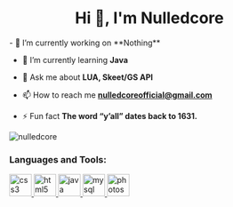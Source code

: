<h1 align="center">Hi 👋, I'm Nulledcore</h1>
- 🔭 I’m currently working on **Nothing**

- 🌱 I’m currently learning **Java**

- 💬 Ask me about **LUA, Skeet/GS API**

- 📫 How to reach me **nulledcoreofficial@gmail.com**

- ⚡ Fun fact **The word “y’all” dates back to 1631.**

<p align="left"> <img src="https://komarev.com/ghpvc/?username=nulledcore&label=Profile%20views&color=0e75b6&style=flat" alt="nulledcore" /> </p>

<h3 align="left">Languages and Tools:</h3>
<p align="left"> <a href="https://www.w3schools.com/css/" target="_blank"> <img src="https://devicons.github.io/devicon/devicon.git/icons/css3/css3-original-wordmark.svg" alt="css3" width="40" height="40"/> </a> <a href="https://www.w3.org/html/" target="_blank"> <img src="https://devicons.github.io/devicon/devicon.git/icons/html5/html5-original-wordmark.svg" alt="html5" width="40" height="40"/> </a> <a href="https://www.java.com" target="_blank"> <img src="https://devicons.github.io/devicon/devicon.git/icons/java/java-original-wordmark.svg" alt="java" width="40" height="40"/> </a> <a href="https://www.mysql.com/" target="_blank"> <img src="https://devicons.github.io/devicon/devicon.git/icons/mysql/mysql-original-wordmark.svg" alt="mysql" width="40" height="40"/> </a> <a href="https://www.photoshop.com/en" target="_blank"> <img src="https://devicons.github.io/devicon/devicon.git/icons/photoshop/photoshop-plain.svg" alt="photoshop" width="40" height="40"/> </a> </p>

